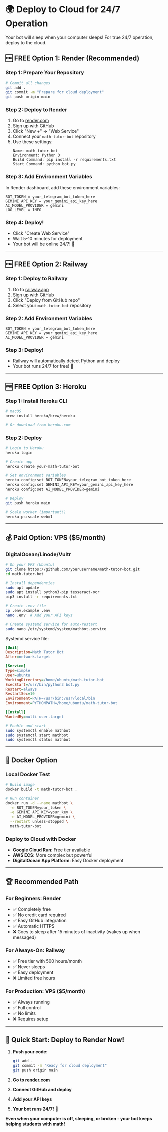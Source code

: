 # 🌍 Deploy to Cloud for 24/7 Operation

Your bot will sleep when your computer sleeps! For true 24/7 operation, deploy to the cloud.

## 🆓 **FREE Option 1: Render (Recommended)**

### Step 1: Prepare Your Repository
```bash
# Commit all changes
git add .
git commit -m "Prepare for cloud deployment"
git push origin main
```

### Step 2: Deploy to Render
1. Go to [render.com](https://render.com)
2. Sign up with GitHub
3. Click "New +" → "Web Service"
4. Connect your `math-tutor-bot` repository
5. Use these settings:
   ```
   Name: math-tutor-bot
   Environment: Python 3
   Build Command: pip install -r requirements.txt
   Start Command: python bot.py
   ```

### Step 3: Add Environment Variables
In Render dashboard, add these environment variables:
```
BOT_TOKEN = your_telegram_bot_token_here
GEMINI_API_KEY = your_gemini_api_key_here
AI_MODEL_PROVIDER = gemini
LOG_LEVEL = INFO
```

### Step 4: Deploy!
- Click "Create Web Service"
- Wait 5-10 minutes for deployment
- Your bot will be online 24/7! 🎉

---

## 🆓 **FREE Option 2: Railway**

### Step 1: Deploy to Railway
1. Go to [railway.app](https://railway.app)
2. Sign up with GitHub
3. Click "Deploy from GitHub repo"
4. Select your `math-tutor-bot` repository

### Step 2: Add Environment Variables
```
BOT_TOKEN = your_telegram_bot_token_here
GEMINI_API_KEY = your_gemini_api_key_here
AI_MODEL_PROVIDER = gemini
```

### Step 3: Deploy!
- Railway will automatically detect Python and deploy
- Your bot runs 24/7 for free! 🚀

---

## 🆓 **FREE Option 3: Heroku**

### Step 1: Install Heroku CLI
```bash
# macOS
brew install heroku/brew/heroku

# Or download from heroku.com
```

### Step 2: Deploy
```bash
# Login to Heroku
heroku login

# Create app
heroku create your-math-tutor-bot

# Set environment variables
heroku config:set BOT_TOKEN=your_telegram_bot_token_here
heroku config:set GEMINI_API_KEY=your_gemini_api_key_here
heroku config:set AI_MODEL_PROVIDER=gemini

# Deploy
git push heroku main

# Scale worker (important!)
heroku ps:scale web=1
```

---

## 💰 **Paid Option: VPS ($5/month)**

### DigitalOcean/Linode/Vultr
```bash
# On your VPS (Ubuntu)
git clone https://github.com/yourusername/math-tutor-bot.git
cd math-tutor-bot

# Install dependencies
sudo apt update
sudo apt install python3-pip tesseract-ocr
pip3 install -r requirements.txt

# Create .env file
cp .env.example .env
nano .env  # Add your API keys

# Create systemd service for auto-restart
sudo nano /etc/systemd/system/mathbot.service
```

Systemd service file:
```ini
[Unit]
Description=Math Tutor Bot
After=network.target

[Service]
Type=simple
User=ubuntu
WorkingDirectory=/home/ubuntu/math-tutor-bot
ExecStart=/usr/bin/python3 bot.py
Restart=always
RestartSec=10
Environment=PATH=/usr/bin:/usr/local/bin
Environment=PYTHONPATH=/home/ubuntu/math-tutor-bot

[Install]
WantedBy=multi-user.target
```

```bash
# Enable and start
sudo systemctl enable mathbot
sudo systemctl start mathbot
sudo systemctl status mathbot
```

---

## 🐳 **Docker Option**

### Local Docker Test
```bash
# Build image
docker build -t math-tutor-bot .

# Run container
docker run -d --name mathbot \
  -e BOT_TOKEN=your_token \
  -e GEMINI_API_KEY=your_key \
  -e AI_MODEL_PROVIDER=gemini \
  --restart unless-stopped \
  math-tutor-bot
```

### Deploy to Cloud with Docker
- **Google Cloud Run**: Free tier available
- **AWS ECS**: More complex but powerful
- **DigitalOcean App Platform**: Easy Docker deployment

---

## 🏆 **Recommended Path**

### For Beginners: **Render** 
- ✅ Completely free
- ✅ No credit card required
- ✅ Easy GitHub integration
- ✅ Automatic HTTPS
- ❌ Goes to sleep after 15 minutes of inactivity (wakes up when messaged)

### For Always-On: **Railway** 
- ✅ Free tier with 500 hours/month
- ✅ Never sleeps
- ✅ Easy deployment
- ❌ Limited free hours

### For Production: **VPS ($5/month)**
- ✅ Always running
- ✅ Full control
- ✅ No limits
- ❌ Requires setup

---

## 🎯 **Quick Start: Deploy to Render Now!**

1. **Push your code:**
   ```bash
   git add .
   git commit -m "Ready for cloud deployment"
   git push origin main
   ```

2. **Go to [render.com](https://render.com)**

3. **Connect GitHub and deploy**

4. **Add your API keys**

5. **Your bot runs 24/7!** 🎉

**Even when your computer is off, sleeping, or broken - your bot keeps helping students with math!**
